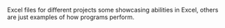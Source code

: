 Excel files for different projects some showcasing abilities in Excel, others are just examples of how programs perform.
